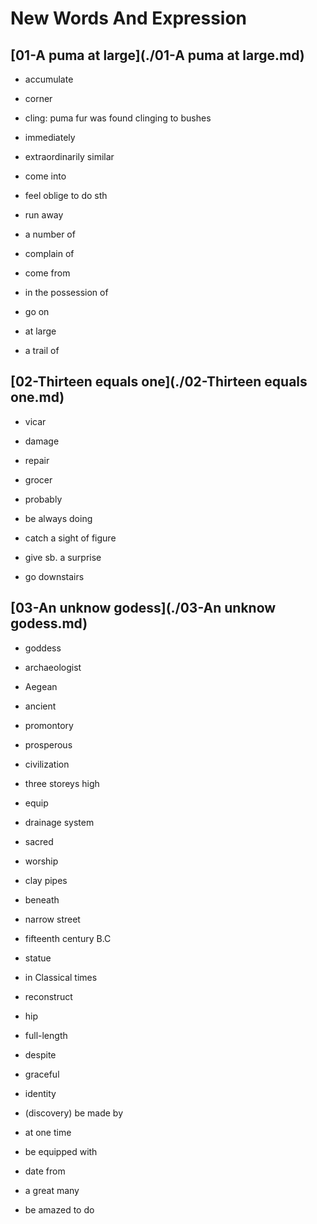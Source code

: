 # New Words And Expression

## [01-A puma at large](./01-A puma at large.md)

- accumulate
- corner
- cling: puma fur was found clinging to bushes
- immediately
- extraordinarily similar

- come into
- feel oblige to do sth
- run away
- a number of
- complain of
- come from
- in the possession of
- go on
- at large
- a trail of

## [02-Thirteen equals one](./02-Thirteen equals one.md)

- vicar
- damage
- repair
- grocer
- probably

- be always doing
- catch a sight of figure
- give sb. a surprise
- go downstairs

## [03-An unknow godess](./03-An unknow godess.md)

- goddess
- archaeologist
- Aegean
- ancient
- promontory
- prosperous
- civilization
- three storeys high
- equip
- drainage system
- sacred
- worship
- clay pipes
- beneath
- narrow street
- fifteenth century B.C
- statue
- in Classical times
- reconstruct
- hip
- full-length
- despite
- graceful
- identity


- (discovery) be made by
- at one time
- be equipped with
- date from
- a great many
- be amazed to do
